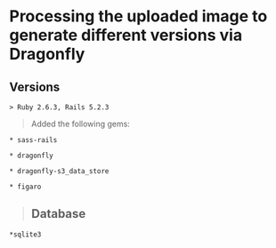 # Processing the uploaded image to generate different versions via Dragonfly

## Versions

	> Ruby 2.6.3, Rails 5.2.3

>Added the following gems:

	* sass-rails

	* dragonfly

	* dragonfly-s3_data_store

	* figaro

>## Database

	*sqlite3
